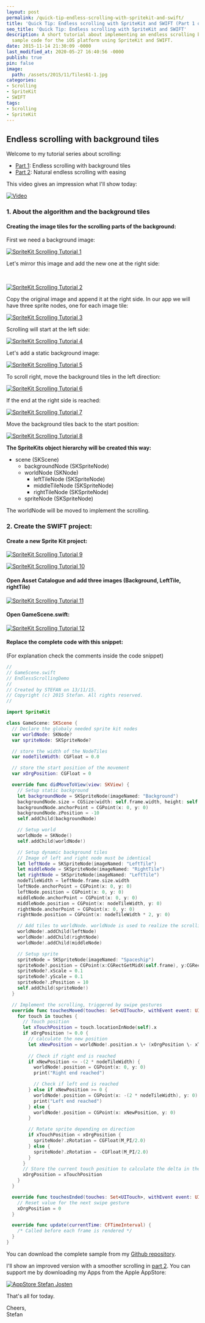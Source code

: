 ```yaml
---
layout: post
permalink: /quick-tip-endless-scrolling-with-spritekit-and-swift/
title: 'Quick Tip: Endless scrolling with SpriteKit and SWIFT (Part 1 of 2)'
seo_title: 'Quick Tip: Endless scrolling with SpriteKit and SWIFT'
description: A short tutorial about implementing an endless scrolling background and
  sample code for the iOS platform using SpriteKit and SWIFT.
date: 2015-11-14 21:30:09 -0000
last_modified_at: 2020-05-27 16:40:56 -0000
publish: true
pin: false
image:
  path: /assets/2015/11/Tiles61-1.jpg
categories:
- Scrolling
- SpriteKit
- SWIFT
tags:
- Scrolling
- SpriteKit
---
```

## Endless scrolling with background tiles

Welcome to my tutorial series about scrolling:

  * [Part 1](/quick-tip-endless-scrolling-with-spritekit-and-swift): Endless scrolling with background tiles
  * [Part 2](/quick-tip-endless-scrolling-spritekit-swift-part-2-4): Natural endless scrolling with easing

This video gives an impression what I'll show today:

[![Video](/assets/Videos/uYVqG8Y8rLU.png)](https://youtu.be/uYVqG8Y8rLU)

### 1. About the algorithm and the background tiles

#### Creating the image tiles for the scrolling parts of the background:

First we need a background image:

[![SpriteKit Scrolling Tutorial 1](/assets/2015/11/Tiles1.png)](/assets/2015/11/Tiles11-1.jpg)

Let's mirror this image and add the new one at the right side:

 

[![SpriteKit Scrolling Tutorial 2](/assets/2015/11/Tiles2.png)](/assets/2015/11/Tiles21-1.jpg)

Copy the original image and append it at the right side. In our app we will have three sprite nodes, one for each image tile:

[![SpriteKit Scrolling Tutorial 3](/assets/2015/11/Tiles3-1.jpg)](/assets/2015/11/Tiles31.png)

Scrolling will start at the left side:

[![SpriteKit Scrolling Tutorial 4](/assets/2015/11/Tiles4-1.jpg)](/assets/2015/11/Tiles41.png)

Let's add a static background image:

[![SpriteKit Scrolling Tutorial 5](/assets/2015/11/Tiles5-1.jpg)](/assets/2015/11/Tiles51-1.jpg)

To scroll right, move the background tiles in the left direction:

[![SpriteKit Scrolling Tutorial 6](/assets/2015/11/Tiles6-1.jpg)](/assets/2015/11/Tiles61-1.jpg)

If the end at the right side is reached:

[![SpriteKit Scrolling Tutorial 7](/assets/2015/11/Tiles7-1.jpg)](/assets/2015/11/Tiles71-1.jpg)

Move the background tiles back to the start position:

[![SpriteKit Scrolling Tutorial 8](/assets/2015/11/Tiles8-1.jpg)](/assets/2015/11/Tiles81-1.jpg)

**The SpriteKits object hierarchy will be created this way:**

  * scene (SKScene) 
    * backgroundNode (SKSpriteNode)
    * worldNode (SKNode) 
      * leftTileNode (SKSpriteNode)
      * middleTileNode (SKSpriteNode)
      * rightTileNode (SKSpriteNode)
    * spriteNode (SKSpriteNode)



The worldNode will be moved to implement the scrolling.

### 2. Create the SWIFT project:

#### Create a new Sprite Kit project:

[![SpriteKit Scrolling Tutorial 9](/assets/2015/11/Screen-Shot-2015-11-13-at-18.13.14.png)](/assets/2015/11/Screen-Shot-2015-11-13-at-18.13.14.png)

[![SpriteKit Scrolling Tutorial 10](/assets/2015/11/Screen-Shot-2015-11-13-at-18.14.00.png)](/assets/2015/11/Screen-Shot-2015-11-13-at-18.14.00.png)

#### Open Asset Catalogue and add three images (Background, LeftTile, rightTile)

[![SpriteKit Scrolling Tutorial 11](/assets/2015/11/Screen-Shot-2015-11-13-at-18.27.58-1.jpg)](/assets/2015/11/Screen-Shot-2015-11-13-at-18.27.58-1.jpg)

#### Open GameScene.swift:

[![SpriteKit Scrolling Tutorial 12](/assets/2015/11/Screen-Shot-2015-11-13-at-18.14.43-1.jpg)](/assets/2015/11/Screen-Shot-2015-11-13-at-18.14.43-1.jpg)

#### Replace the complete code with this snippet:

(For explanation check the comments inside the code snippet) 

```swift
//
// GameScene.swift
// EndlessScrollingDemo
//
// Created by STEFAN on 13/11/15.
// Copyright (c) 2015 Stefan. All rights reserved.
//

import SpriteKit

class GameScene: SKScene {
  // Declare the globaly needed sprite kit nodes
  var worldNode: SKNode?
  var spriteNode: SKSpriteNode?

  // store the width of the NodeTiles
  var nodeTileWidth: CGFloat = 0.0

  // store the start position of the movement
  var xOrgPosition: CGFloat = 0

  override func didMoveToView(view: SKView) {
    // Setup static background
    let backgroundNode = SKSpriteNode(imageNamed: "Background")
    backgroundNode.size = CGSize(width: self.frame.width, height: self.frame.height)
    backgroundNode.anchorPoint = CGPoint(x: 0, y: 0)
    backgroundNode.zPosition = -10
    self.addChild(backgroundNode)

    // Setup world
    worldNode = SKNode()
    self.addChild(worldNode!)

    // Setup dynamic background tiles
    // Image of left and right node must be identical
    let leftNode = SKSpriteNode(imageNamed: "LeftTile")
    let middleNode = SKSpriteNode(imageNamed: "RightTile")
    let rightNode = SKSpriteNode(imageNamed: "LeftTile")
    nodeTileWidth = leftNode.frame.size.width
    leftNode.anchorPoint = CGPoint(x: 0, y: 0)
    leftNode.position = CGPoint(x: 0, y: 0)
    middleNode.anchorPoint = CGPoint(x: 0, y: 0)
    middleNode.position = CGPoint(x: nodeTileWidth, y: 0)
    rightNode.anchorPoint = CGPoint(x: 0, y: 0)
    rightNode.position = CGPoint(x: nodeTileWidth * 2, y: 0)

    // Add tiles to worldNode. worldNode is used to realize the scrolling
    worldNode!.addChild(leftNode)
    worldNode!.addChild(rightNode)
    worldNode!.addChild(middleNode)

    // Setup sprite
    spriteNode = SKSpriteNode(imageNamed: "Spaceship")
    spriteNode?.position = CGPoint(x:CGRectGetMidX(self.frame), y:CGRectGetMidY(self.frame))
    spriteNode?.xScale = 0.1
    spriteNode?.yScale = 0.1
    spriteNode?.zPosition = 10
    self.addChild(spriteNode!)
  }

  // Implement the scrolling, triggered by swipe gestures
  override func touchesMoved(touches: Set<UITouch>, withEvent event: UIEvent?) {
    for touch in touches {
      // Touch position
      let xTouchPosition = touch.locationInNode(self).x
      if xOrgPosition != 0.0 {
        // calculate the new position
        let xNewPosition = worldNode!.position.x \+ (xOrgPosition \- xTouchPosition)
        
        // Check if right end is reached
        if xNewPosition <= -(2 * nodeTileWidth) {
          worldNode!.position = CGPoint(x: 0, y: 0)
          print("Right end reached")

          // Check if left end is reached
        } else if xNewPosition >= 0 {
          worldNode!.position = CGPoint(x: -(2 * nodeTileWidth), y: 0)
          print("Left end reached")
        } else {
          worldNode!.position = CGPoint(x: xNewPosition, y: 0)
        }

        // Rotate sprite depending on direction
        if xTouchPosition < xOrgPosition {
          spriteNode?.zRotation = CGFloat(M_PI/2.0)
        } else {
          spriteNode?.zRotation = -CGFloat(M_PI/2.0)
        }
      }
      // Store the current touch position to calculate the delta in the next iteration
      xOrgPosition = xTouchPosition
    }
  }

  override func touchesEnded(touches: Set<UITouch>, withEvent event: UIEvent?) {
    // Reset value for the next swipe gesture
    xOrgPosition = 0
  }

  override func update(currentTime: CFTimeInterval) {
    /* Called before each frame is rendered */
  }
}
```

You can download the complete sample from my [Github repository](https://github.com/stfnjstn/EndlessScrollingDemo).

I'll show an improved version with a smoother scrolling in [part 2](/how-to-implement-a-space-shooter-with-spritekit-and-swift-part-4-collision-detection86). You can support me by downloading my Apps from the Apple AppStore:

[![AppStore Stefan Josten](/assets/2015/11/AppStore1.png)](https://itunes.apple.com/developer/stefan-josten/id949662361)   
  
That's all for today.

Cheers,   
Stefan
